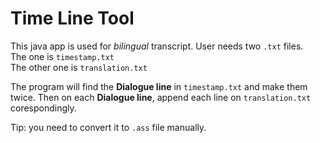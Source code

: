 # Time Line Tool
This java app is used for _bilingual_ transcript. User needs two `.txt` files.
<br/>The one is `timestamp.txt` 
<br/>The other one is  `translation.txt`

The program will find the __Dialogue line__ in `timestamp.txt` and make them twice. Then on each __Dialogue line__, append each line on `translation.txt` corespondingly.

Tip: you need to convert it to `.ass` file manually.

